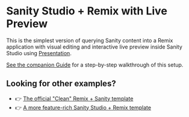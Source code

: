 # Sanity Studio + Remix with Live Preview

This is the simplest version of querying Sanity content into a Remix application with visual editing and interactive live preview inside Sanity Studio using [Presentation](https://www.sanity.io/docs/presentation).

[See the companion Guide](https://sanity.io/guides/remix-run-live-preview) for a step-by-step walkthrough of this setup.

## Looking for other examples?

- 👉 [The official "Clean" Remix + Sanity template](https://www.sanity.io/templates/remix-sanity-clean)
- 👉 [A more feature-rich Sanity Studio + Remix template](https://github.com/SimeonGriggs/sanity-remix-template)
